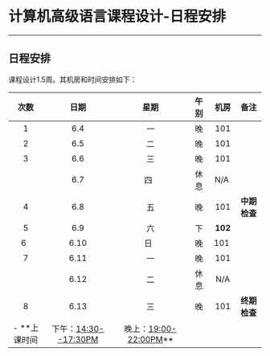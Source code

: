 # 计算机高级语言课程设计-日程安排
---
## 日程安排
课程设计1.5周。其机房和时间安排如下：

|  次数  |  日期   |  星期  |  午别  |  机房  |  备注  |
| :--: | :---: | :--: | :--: | :--: | :--: |
|  1   | 6.4  |  一   |  晚   | 101  |      |
|  2   | 6.5  |  二   |  晚   | 101  |      |
|  3   | 6.6  |  三   |  晚   | 101  |      |
|      | 6.7  |  四   |  休息 | N/A  |  |
|  4   | 6.8  |  五   |  晚   | 101  |  **中期检查** |
|  5   | 6.9  |  六   |  下   | **102** |      |
|  6   | 6.10 |  日   |  晚   | 101  |      |
|  7   | 6.11 |  一   |  晚   | 101  |  |
|      | 6.12 |  二   |  休息 | N/A |  |
|  8   | 6.13 |  三   |  晚   | 101  | **终期检查** |
- **上课时间  |下午：<u>14:30--17:30PM</u>  | 晚上：<u>19:00-22:00PM</u>**
